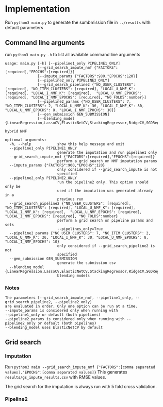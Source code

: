 # Implementation

Run `python3 main.py` to generate the sumbmission file in `../results` with default parameters 

## Command line arguments
run `python3 main.py -h` to list all available command line arguments 

```
usage: main.py [-h] [--pipeline1_only PIPELINE1_ONLY]
               [--grid_search_impute_nmf {"FACTORS":[required],"EPOCHS":[required]}]
               [--impute_params {"FACTORS":900,"EPOCHS":120}]
               [--pipeline2_only PIPELINE2_ONLY]
               [--grid_search_pipeline2 {"NO_USER_CLUSTERS": [required], "NO_ITEM_CLUSTERS": [required], "LOCAL_U_NMF_K": [required], "LOCAL_I_NMF_K": [required],  "LOCAL_U_NMF_EPOCHS": [required], "LOCAL_I_NMF_EPOCHS": [required], "NO_FOLDS":number}]
               [--pipeline2_params {"NO_USER_CLUSTERS": 7, "NO_ITEM_CLUSTERS": 2, "LOCAL_U_NMF_K": 30, "LOCAL_I_NMF_K": 30, "LOCAL_U_NMF_EPOCHS": 8, "LOCAL_I_NMF_EPOCHS": 10}]
               [--gen_submission GEN_SUBMISSION]
               [--blending_model {LinearRegression,LassoCV,ElasticNetCV,StackingRegressor,RidgeCV,SGDRegressor,Perceptron}]

hybrid NMF

optional arguments:
  -h, --help            show this help message and exit
  --pipeline1_only PIPELINE1_ONLY
                        generate the imputation and run pipeline1 only
  --grid_search_impute_nmf {"FACTORS":[required],"EPOCHS":[required]}
                        perform a grid search on NMF imputation params
  --impute_params {"FACTORS":900,"EPOCHS":120}
                        only considered if --grid_search_impute is not
                        specified
  --pipeline2_only PIPELINE2_ONLY
                        run the pipeline2 only. This option should only be
                        used if the imputation was generated already in a
                        previous run
  --grid_search_pipeline2 {"NO_USER_CLUSTERS": [required], "NO_ITEM_CLUSTERS": [required], "LOCAL_U_NMF_K": [required], "LOCAL_I_NMF_K": [required],  "LOCAL_U_NMF_EPOCHS": [required], "LOCAL_I_NMF_EPOCHS": [required], "NO_FOLDS":number}
                        perform a grid search on pipeline params and sets
                        --pipelines_only=True
  --pipeline2_params {"NO_USER_CLUSTERS": 7, "NO_ITEM_CLUSTERS": 2, "LOCAL_U_NMF_K": 30, "LOCAL_I_NMF_K": 30, "LOCAL_U_NMF_EPOCHS": 8, "LOCAL_I_NMF_EPOCHS": 10}
                        only considered if --grid_search_pipeline2 is not
                        specified
  --gen_submission GEN_SUBMISSION
                        generate the submission csv
  --blending_model {LinearRegression,LassoCV,ElasticNetCV,StackingRegressor,RidgeCV,SGDRegressor,Perceptron}
                        blending models

```
### Notes

```
The parameters [--grid_search_impute_nmf, --pipeline1_only, --grid_search_pipeline2, --pipeline2_only] 
are evaluated in order. Only one option can be run at a time. 
--impute_params is considered only when running with 
--pipeline1_only or default (both pipelines)
--pipeline2_params is considered only when running with --pipeline2_only or default (both pipelines)
--blending_model uses ElasticNetCV by default

```
## Grid search
### Imputation
Run `python3 main --grid_search_impute_nmf {"FACTORS":[comma separated values],"EPOCHS":[comma separated values]}`
This generates `results/gs_impute_results.csv` with RMSE values.

The grid search for the imputation is always run with 5 fold cross validation. 

### Pipeline2